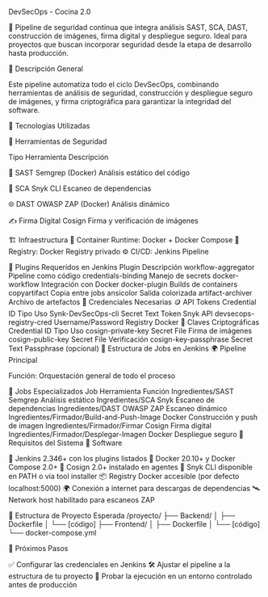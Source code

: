 DevSecOps - Cocina 2.0

🚀 Pipeline de seguridad continua que integra análisis SAST, SCA, DAST, construcción de imágenes, firma digital y despliegue seguro.
Ideal para proyectos que buscan incorporar seguridad desde la etapa de desarrollo hasta producción.

📝 Descripción General

Este pipeline automatiza todo el ciclo DevSecOps, combinando herramientas de análisis de seguridad, construcción y despliegue seguro de imágenes, y firma criptográfica para garantizar la integridad del software.

🧰 Tecnologías Utilizadas

🔐 Herramientas de Seguridad

Tipo	Herramienta	Descripción

🧠 SAST	Semgrep (Docker)	Análisis estático del código

🧱 SCA	Snyk CLI	Escaneo de dependencias

🌐 DAST	OWASP ZAP (Docker)	Análisis dinámico

✍️ Firma Digital	Cosign	Firma y verificación de imágenes


🏗️ Infraestructura
🐳 Container Runtime: Docker + Docker Compose
🧭 Registry: Docker Registry privado
⚙️ CI/CD: Jenkins Pipeline

🧩 Plugins Requeridos en Jenkins
Plugin	Descripción
workflow-aggregator	Pipeline como código
credentials-binding	Manejo de secrets
docker-workflow	Integración con Docker
docker-plugin	Builds de containers
copyartifact	Copia entre jobs
ansicolor	Salida colorizada
artifact-archiver	Archivo de artefactos
🔑 Credenciales Necesarias
🪙 API Tokens
Credential ID	Tipo	Uso
Synk-DevSecOps-cli	Secret Text	Token Snyk API
devsecops-registry-cred	Username/Password	Registry Docker
🔐 Claves Criptográficas
Credential ID	Tipo	Uso
cosign-private-key	Secret File	Firma de imágenes
cosign-public-key	Secret File	Verificación
cosign-key-passphrase	Secret Text	Passphrase (opcional)
🧠 Estructura de Jobs en Jenkins
🌍 Pipeline Principal

Función: Orquestación general de todo el proceso

🧪 Jobs Especializados
Job	Herramienta	Función
Ingredientes/SAST	Semgrep	Análisis estático
Ingredientes/SCA	Snyk	Escaneo de dependencias
Ingredientes/DAST	OWASP ZAP	Escaneo dinámico
Ingredientes/Firmador/Build-and-Push-Image	Docker	Construcción y push de imagen
Ingredientes/Firmador/Firmar	Cosign	Firma digital
Ingredientes/Firmador/Desplegar-Imagen	Docker	Despliegue seguro
🧰 Requisitos del Sistema
🧭 Software

🧱 Jenkins 2.346+ con los plugins listados
🐳 Docker 20.10+ y Docker Compose 2.0+
📝 Cosign 2.0+ instalado en agentes
🧠 Snyk CLI disponible en PATH o vía tool installer
📦 Registry Docker accesible (por defecto localhost:5000)
🌍 Conexión a internet para descargas de dependencias
🛰️ Network host habilitado para escaneos ZAP

📂 Estructura de Proyecto Esperada
/proyecto/
├── Backend/
│   ├── Dockerfile
│   └── [código]
├── Frontend/
│   ├── Dockerfile
│   └── [código]
└── docker-compose.yml

🏁 Próximos Pasos

✅ Configurar las credenciales en Jenkins
🛠️ Ajustar el pipeline a la estructura de tu proyecto
🧪 Probar la ejecución en un entorno controlado antes de producción

